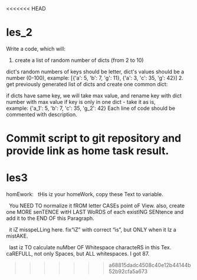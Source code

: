 <<<<<<< HEAD
# les_2
Write a code, which will:

1. create a list of random number of dicts (from 2 to 10)

dict's random numbers of keys should be letter,
dict's values should be a number (0-100),
example: [{'a': 5, 'b': 7, 'g': 11}, {'a': 3, 'c': 35, 'g': 42}]
2. get previously generated list of dicts and create one common dict:

if dicts have same key, we will take max value, and rename key with dict number with max value
if key is only in one dict - take it as is,
example: {'a_1': 5, 'b': 7, 'c': 35, 'g_2': 42}
Each line of code should be commented with description.

Commit script to git repository and provide link as home task result.
=======
# les3
homEwork:
  tHis iz your homeWork, copy these Text to variable.



  You NEED TO normalize it fROM letter CASEs point oF View. also, create one MORE senTENCE witH LAST WoRDS of each existING SENtence and add it to the END OF this Paragraph.



  it iZ misspeLLing here. fix“iZ” with correct “is”, but ONLY when it Iz a mistAKE.



  last iz TO calculate nuMber OF Whitespace characteRS in this Tex. caREFULL, not only Spaces, but ALL whitespaces. I got 87.
>>>>>>> a68815dadc4508c40e12b44144b52b92cfa5a673
